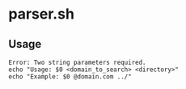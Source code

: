 # parser.sh

Usage
-----
```
Error: Two string parameters required.
echo "Usage: $0 <domain_to_search> <directory>"
echo "Example: $0 @domain.com ../"
```
